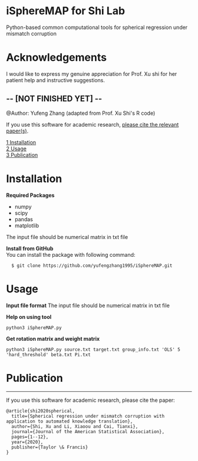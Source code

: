 # iSphereMAP for Shi Lab
Python-based common computational tools for spherical regression under mismatch corruption


# Acknowledgements
I would like to express my genuine appreciation for Prof. Xu shi for her patient help and instructive suggestions. 

## -- [NOT FINISHED YET] -- ##

@Author: Yufeng Zhang (adapted from Prof. Xu Shi's R code)

If you use this software for academic research, [please cite the relevant paper(s)](#publications).

[1 Installation](#installation)\
[2 Usage](#usage)\
[3 Publication](#publication)


# Installation
**Required Packages**
- numpy
- scipy
- pandas
- matplotlib

The input file should be numerical matrix in txt file

**Install from GitHub**\
You can install the package with following command:
  ```console
    $ git clone https://github.com/yufengzhang1995/iSphereMAP.git
  ``` 
  

# Usage
**Input file format**
The input file should be numerical matrix in txt file


**Help on using tool**
```
python3 iSphereMAP.py
```
 
**Get rotation matrix and weight matrix**
 ```
 python3 iSphereMAP.py source.txt target.txt group_info.txt 'OLS' 5 'hard_threshold' beta.txt Pi.txt 
 ```

# Publication
--------

If you use this software for academic research, please cite the paper:
```
@article{shi2020spherical,
  title={Spherical regression under mismatch corruption with application to automated knowledge translation},
  author={Shi, Xu and Li, Xiaoou and Cai, Tianxi},
  journal={Journal of the American Statistical Association},
  pages={1--12},
  year={2020},
  publisher={Taylor \& Francis}
}
```
